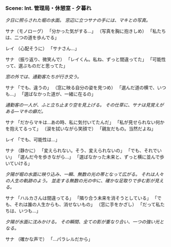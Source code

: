 ### Scene: Int. 管理局・休憩室 - 夕暮れ

*夕日に照らされた堀の水面。*
*窓辺に立つサナの手には、マキとの写真。*

サナ（モノローグ）
「分かった気がする...」
（写真を胸に抱きしめ）
「私たちは、二つの道を歩んでる」

レイ
（心配そうに）
「サナさん...」

サナ
（振り返り、微笑んで）
「レイくん。私ね、ずっと間違ってた」
「可能性って、選ぶものだと思ってた」

*窓の外では、通勤客たちが行き交う。*

サナ
「でも、違うの」
（窓に映る自分の姿を見つめ）
「選んだ道の横で、いつも...」
「選ばなかった道が、一緒に在るの」

*通勤客の一人が、ふと立ち止まり空を見上げる。*
*その仕草に、サナは見覚えがある―マキの癖だ。*

サナ
「だからマキは...あの時、私に気付いてたんだ」
「私が見せられない何かを抱えてるって」
（涙を拭いながら笑顔で）
「親友だもの。当然だよね」

レイ
「でも、可能性は...」

サナ
（静かに）
「変えられない。そう、変えられないの」
「でも、それでいい」
「選んだ今を歩きながら...」
「選ばなかった未来と、ずっと横に並んで歩いていける」

*夕陽が堀の水面に映り込み、一瞬、無数の光の帯となって広がる。*
*それは人々の人生の軌跡のよう。*
*並走する無数の光の中に、確かな足取りで歩む影が見える。*

サナ
「ハルカさんは間違ってる」
「隣り合う未来を消そうとしている」
「でも、それは誰の人生からも、消せないもの」
（窓に手をかざし）
「だって私たちは、いつも...」

*夕陽が水面に沈みかける。*
*その瞬間、全ての影が重なり合い、一つの強い光となる。*

サナ
（確かな声で）
「...パラレルだから」